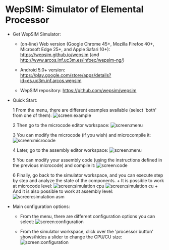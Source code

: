 # WepSIM: Simulator of Elemental Processor 

+ Get WepSIM Simulator:

   * (on-line) Web version (Google Chrome 45+, Mozilla Firefox 40+, Microsoft Edge 25+, and Apple Safari 10+): <br/>
https://wepsim.github.io/wepsim (and http://www.arcos.inf.uc3m.es/infoec/wepsim-ng/)

   * Android 5.0+ version: <br/> 
https://play.google.com/store/apps/details?id=es.uc3m.inf.arcos.wepsim

   * WepSIM repository: https://github.com/wepsim/wepsim

+ Quick Start:

   1 From the menu, there are different examples available (select 'both' from one of them):
     ![screen:example](https://raw.githubusercontent.com/wepsim/wepsim/master/help/simulator/simulator015.jpg)

   2 Then go to the microcode editor workspace: 
     ![screen:menu](https://raw.githubusercontent.com/wepsim/wepsim/master/help/simulator/firmware001.jpg)

   3 You can modify the microcode (if you wish) and microcompile it: 
     ![screen:microcode](https://raw.githubusercontent.com/wepsim/wepsim/master/help/simulator/firmware002.jpg)

   4 Later, go to the assembly editor workspace: 
     ![screen:menu](https://raw.githubusercontent.com/wepsim/wepsim/master/help/simulator/assembly002.jpg)

   5 You can modify your assembly code (using the instructions defined in the previous microcode) and compile it: 
     ![screen:code](https://raw.githubusercontent.com/wepsim/wepsim/master/help/simulator/assembly003.jpg)

   6 Finally, go back to the simulator workspace, and you can execute step by step and analyze the state of the components.
       + It is possible to work at microcode level: 
         ![screen:simulation cpu](https://raw.githubusercontent.com/wepsim/wepsim/master/help/simulator/simulator009.jpg)
         ![screen:simulation cu](https://raw.githubusercontent.com/wepsim/wepsim/master/help/simulator/simulator012.jpg)
       + And it is also possible to work at assembly level: 
         ![screen:simulation asm](https://raw.githubusercontent.com/wepsim/wepsim/master/help/simulator/simulator010.jpg)

+ Main configuration options:

   + From the menu, there are different configuration options you can select:
     ![screen:configuration](https://raw.githubusercontent.com/wepsim/wepsim/master/help/simulator/simulator014.jpg)

   + From the simulator workspace, click over the 'processor button' shows/hides a slider to change the CPU/CU size:
     ![screen:configuration](https://raw.githubusercontent.com/wepsim/wepsim/master/help/simulator/simulator013.jpg)

